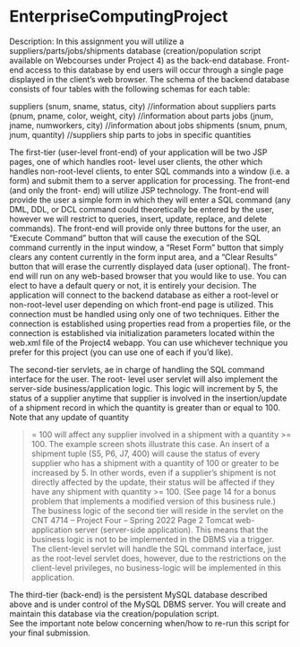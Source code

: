 # EnterpriseComputingProject
Description:    In  this  assignment  you  will  utilize  a  suppliers/parts/jobs/shipments  database 
(creation/population script available on Webcourses under Project 4) as the back-end database. Front-
end access to this database by end users will occur through a single page displayed in the client’s web 
browser. The schema of the backend database consists of four tables with the following schemas for 
each table: 
 
  suppliers (snum, sname, status, city)  //information about suppliers 
  parts (pnum, pname, color, weight, city)  //information about parts 
  jobs (jnum, jname, numworkers, city)  //information about jobs 
     shipments (snum, pnum, jnum, quantity)  //suppliers ship parts to jobs in specific quantities 
   
The first-tier (user-level front-end) of your application will be two JSP pages, one of which handles root-
level user clients, the other which handles non-root-level clients, to enter SQL commands into a window 
(i.e. a form) and submit them to a server application for processing.  The front-end (and only the front-
end) will utilize JSP technology.   The front-end will provide the user a simple form in which they will 
enter a SQL command (any DML, DDL, or DCL command could theoretically be entered by the user, 
however we will restrict to queries, insert, update, replace, and delete commands).  The front-end will 
provide only three buttons for the user, an “Execute Command” button that will cause the execution of 
the SQL command currently in the input window, a “Reset Form” button that simply clears any content 
currently in the form input area, and a “Clear Results” button that will erase the currently displayed data 
(user optional).  The front-end will run on any web-based browser that you would like to use.  You can 
elect to have a default query or not, it is entirely your decision.  The application will connect to the 
backend database as either a root-level or non-root-level user depending on which front-end page is 
utilized.  This connection must be handled using only one of two techniques.  Either the connection is 
established using properties read from a properties file, or the connection is established via initialization 
parameters located within the web.xml file of the Project4 webapp.  You can use whichever technique 
you prefer for this project (you can use one of each if you’d like). 
 
The second-tier servlets, ae in charge of handling the SQL command interface for the user.  The root-
level  user  servlet  will  also  implement  the  server-side  business/application  logic.    This  logic  will 
increment by 5, the status of a supplier anytime that supplier is involved in the insertion/update of a 
shipment record in which the quantity is greater than or equal to 100.  Note that any update of quantity 
>= 100 will affect any supplier involved in a shipment with a quantity >= 100.  The example screen shots 
illustrate this case.  An insert of a shipment tuple (S5, P6, J7, 400) will cause the status of every supplier 
who has a shipment with a quantity of 100 or greater to be increased by 5.  In other words, even if a 
supplier’s shipment is not directly affected by the update, their status will be affected if they have any 
shipment with quantity >= 100.  (See page 14 for a bonus problem that implements a modified 
version of this business rule.)  The business logic of the second tier will reside in the servlet on the 
CNT 4714 – Project Four – Spring 2022 
  Page 2 
Tomcat web-application server (server-side application).  This means that the business logic is not to be 
implemented in the DBMS via a trigger.   
The client-level servlet will handle the SQL command interface, just as the root-level servlet does, 
however, due to the restrictions on the client-level privileges, no business-logic will be implemented in 
this application. 
 
The third-tier (back-end) is the persistent MySQL database described above and is under control of the 
MySQL DBMS server.  You will create and maintain this database via the creation/population script.  
See the important note below concerning when/how to re-run this script for your final submission.
